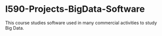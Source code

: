 # I590-Projects-BigData-Software
This course studies software used in many commercial activities to study Big Data.
